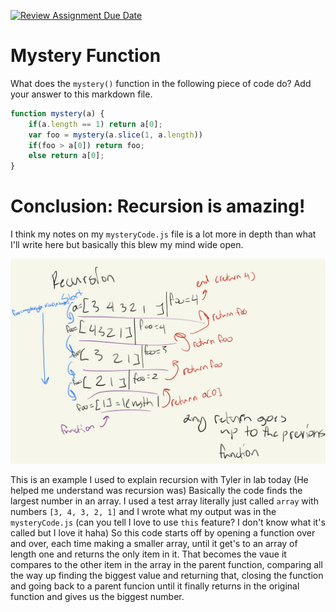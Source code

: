 [![Review Assignment Due Date](https://classroom.github.com/assets/deadline-readme-button-24ddc0f5d75046c5622901739e7c5dd533143b0c8e959d652212380cedb1ea36.svg)](https://classroom.github.com/a/GDPVb20V)
# Mystery Function

What does the `mystery()` function in the following piece of code do? Add your
answer to this markdown file.

```javascript
function mystery(a) {
    if(a.length == 1) return a[0];
    var foo = mystery(a.slice(1, a.length))
    if(foo > a[0]) return foo;
    else return a[0];
}
```
# Conclusion: Recursion is amazing! 

I think my notes on my `mysteryCode.js` file is a lot more in depth than what I'll write here but basically this blew my mind wide open. 

![Recursion](recursion.jpg)

This is an example I used to explain recursion with Tyler in lab today (He helped me understand was recursion was) Basically the code finds the largest number 
in an array. I used a test array literally just called `array` with numbers `[3, 4, 3, 2, 1]` and I wrote what my output was in the `mysteryCode.js` (can you 
tell I love to use `this` feature? I don't know what it's called but I love it haha) So this code starts off by opening a function over and over, each time 
making a smaller array, until it get's to an array of length one and returns the only item in it. That becomes the vaue it compares to the other item in the 
array in the parent function, comparing all the way up finding the biggest value and returning that, closing the function and going back to a parent funcion 
until it finally returns in the original function and gives us the biggest number. 

